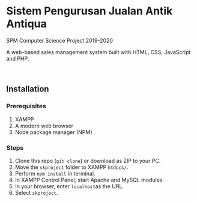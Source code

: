 # Sistem Pengurusan Jualan Antik Antiqua
SPM Computer Science Project 2019-2020

A web-based sales management system built with HTML, CSS, JavaScript and PHP.

<br>

## Installation
### Prerequisites
1) XAMPP 
2) A modern web browser
3) Node package manager (NPM)

### Steps
1) Clone this repo (`git clone`) or download as ZIP to your PC.
2) Move the `skproject` folder to XAMPP `htdocs/`.
3) Perform `npm install` in terminal.
4) In XAMPP Control Panel, start Apache and MySQL modules.
5) In your browser, enter `localhost`as the URL.
6) Select `skproject`.